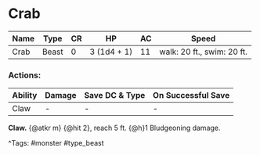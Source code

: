 # Crab

| Name | Type | CR | HP | AC | Speed |
|------|------|----|----|----|-------|
| Crab | Beast | 0 | 3 (1d4 + 1) | 11 | walk: 20 ft., swim: 20 ft. |

### Actions:

| Ability | Damage | Save DC & Type | On Successful Save |
|---------|--------|----------------|--------------------|
| Claw | - | - | - |


**Claw.** {@atkr m} {@hit 2}, reach 5 ft. {@h}1 Bludgeoning damage.

^Tags: #monster #type_beast